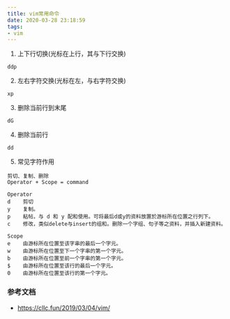 ```yaml
---
title: vim常用命令
date: 2020-03-28 23:18:59
tags:
- vim
---
```


1. 上下行切换(光标在上行，其与下行交换)
```
ddp 
```

2. 左右字符交换(光标在左，与右字符交换)
```
xp
```

3. 删除当前行到末尾
```
dG
```

4. 删除当前行
```
dd
```

5. 常见字符作用
```
剪切、复制、删除
Operator + Scope = command

Operator
d    剪切
y    复制。
p    粘帖，与 d 和 y 配和使用。可将最后d或y的资料放置於游标所在位置之行列下。
c    修改，类似delete与insert的组和。删除一个字组、句子等之资料，并插入新建资料。

Scope
e    由游标所在位置至该字串的最后一个字元。
w    由游标所在位置至下一个字串的第一个字元。
b    由游标所在位置至前一个字串的第一个字元。
$    由游标所在位置至该行的最后一个字元。
0    由游标所在位置至该行的第一个字元。
```

### 参考文档
- https://cllc.fun/2019/03/04/vim/